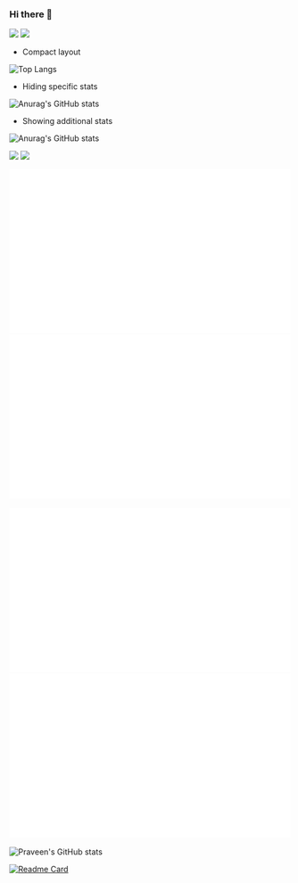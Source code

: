 ### Hi there 👋

<!-- 
https://github.com/anuraghazra/github-readme-stats

- 🔭 I’m currently working on ...
- 🌱 I’m currently learning ...
- 👯 I’m looking to collaborate on ...
- 🤔 I’m looking for help with ...
- 💬 Ask me about ...
- 📫 How to reach me: ...
- 😄 Pronouns: ...
- ⚡ Fun fact: ...
 -->

![](https://stackoverflow-card.vercel.app/?userID=5681083&theme=stackoverflowdark#gh-dark-mode-only)
![](https://stackoverflow-card.vercel.app/?userID=5681083&theme=stackoverflowlight#gh-light-mode-only)


*   Compact layout

![Top Langs](https://github-readme-stats.vercel.app/api/top-langs/?username=anuraghazra\&layout=compact)


*   Hiding specific stats

![Anurag's GitHub stats](https://github-readme-stats.vercel.app/api?username=pbk0\&hide=contribs,issues)

*   Showing additional stats

![Anurag's GitHub stats](https://github-readme-stats.vercel.app/api?username=pbk0\&show_icons=true\&show=reviews,discussions_started,discussions_answered,prs_merged,prs_merged_percentage)

![](https://github-readme-stats.vercel.app/api?username=pbk0\&show_icons=true\&theme=dark\&layout=compact\&custom_title=Github%20stats%20for%20Praveen%20Kulkarni)
![](https://github-readme-stats.vercel.app/api?username=pbk0\&show_icons=true\&theme=light\&layout=compact)

![](https://raw.githubusercontent.com/pbk0/github-stats/master/generated/overview.svg#gh-dark-mode-only)
![](https://raw.githubusercontent.com/pbk0/github-stats/master/generated/overview.svg#gh-light-mode-only)

![](https://raw.githubusercontent.com/pbk0/github-stats/master/generated/languages.svg#gh-dark-mode-only)
![](https://raw.githubusercontent.com/pbk0/github-stats/master/generated/languages.svg#gh-light-mode-only)


![Praveen's GitHub stats](https://github-readme-stats.vercel.app/api?username=pbk0&show_icons=true&theme=dracula)

<!-- [![Praveen's wakatime stats](https://github-readme-stats.vercel.app/api/wakatime?username=pbk0)](https://github.com/pbk0) -->

<!-- [![Top Langs](https://github-readme-stats.vercel.app/api/top-langs/?username=pbk0)](https://github.com/pbk0) -->

[![Readme Card](https://github-readme-stats.vercel.app/api/pin/?username=SpikingNeurons&repo=toolcraft&show_owner=true)](https://github.com/SpikingNeurons/toolcraft)
